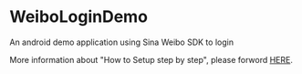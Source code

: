 # WeiboLoginDemo
An android demo application using Sina Weibo SDK to login

More information about "How to Setup step by step", please forword [HERE](http://lemonsoda.top/2016/05/11/%E5%9C%A8Android%E4%B8%AD%E4%BD%BF%E7%94%A8%E6%96%B0%E6%B5%AA%E5%BE%AE%E5%8D%9A%E6%8E%88%E6%9D%83%E7%99%BB%E5%BD%95/).
